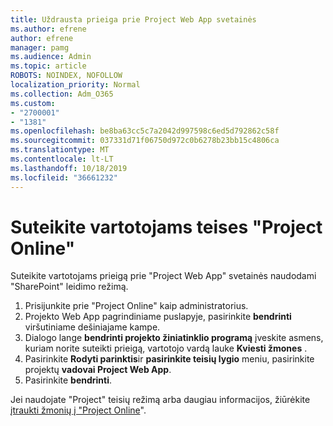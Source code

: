 ```yaml
---
title: Uždrausta prieiga prie Project Web App svetainės
ms.author: efrene
author: efrene
manager: pamg
ms.audience: Admin
ms.topic: article
ROBOTS: NOINDEX, NOFOLLOW
localization_priority: Normal
ms.collection: Adm_O365
ms.custom:
- "2700001"
- "1381"
ms.openlocfilehash: be8ba63cc5c7a2042d997598c6ed5d792862c58f
ms.sourcegitcommit: 037331d71f06750d972c0b6278b23bb15c4806ca
ms.translationtype: MT
ms.contentlocale: lt-LT
ms.lasthandoff: 10/18/2019
ms.locfileid: "36661232"
---
```

# <a name="give-users-permissions-in-project-online"></a>Suteikite vartotojams teises "Project Online"

Suteikite vartotojams prieigą prie "Project Web App" svetainės naudodami "SharePoint" leidimo režimą.

1. Prisijunkite prie "Project Online" kaip administratorius.
2. Projekto Web App pagrindiniame puslapyje, pasirinkite **bendrinti** viršutiniame dešiniajame kampe.
3. Dialogo lange **bendrinti projekto žiniatinklio programą** įveskite asmens, kuriam norite suteikti prieigą, vartotojo vardą lauke **Kviesti žmones** .
4. Pasirinkite **Rodyti parinktis**ir **pasirinkite teisių lygio** meniu, pasirinkite projektų **vadovai Project Web App**.
5. Pasirinkite **bendrinti**.

Jei naudojate "Project" teisių režimą arba daugiau informacijos, žiūrėkite [įtraukti žmonių į "Project Online](https://docs.microsoft.com/projectonline/step-2-add-people-to-project-online)".
